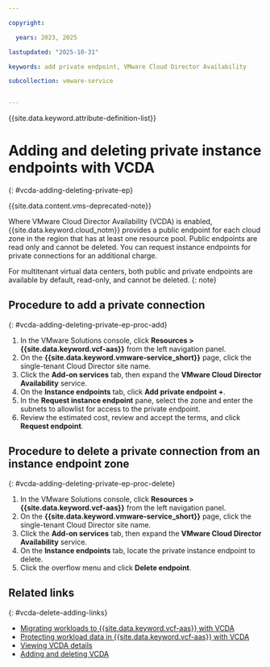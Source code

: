 ```yaml
---

copyright:

  years: 2023, 2025

lastupdated: "2025-10-31"

keywords: add private endpoint, VMware Cloud Director Availability

subcollection: vmware-service


---
```


{{site.data.keyword.attribute-definition-list}}

# Adding and deleting private instance endpoints with VCDA
{: #vcda-adding-deleting-private-ep}

{{site.data.content.vms-deprecated-note}}

Where VMware Cloud Director Availability (VCDA) is enabled, {{site.data.keyword.cloud_notm}} provides a public endpoint for each cloud zone in the region that has at least one resource pool. Public endpoints are read only and cannot be deleted. You can request instance endpoints for private connections for an additional charge.

For multitenant virtual data centers, both public and private endpoints are available by default, read-only, and cannot be deleted.
{: note}

## Procedure to add a private connection
{: #vcda-adding-deleting-private-ep-proc-add}

1. In the VMware Solutions console, click **Resources > {{site.data.keyword.vcf-aas}}** from the left navigation panel.
2. On the **{{site.data.keyword.vmware-service_short}}** page, click the single-tenant Cloud Director site name.
3. Click the **Add-on services** tab, then expand the **VMware Cloud Director Availability** service.
4. On the **Instance endpoints** tab, click **Add private endpoint +**.
5. In the **Request instance endpoint** pane, select the zone and enter the subnets to allowlist for access to the private endpoint.
6. Review the estimated cost, review and accept the terms, and click **Request endpoint**.

## Procedure to delete a private connection from an instance endpoint zone
{: #vcda-adding-deleting-private-ep-proc-delete}

1. In the VMware Solutions console, click **Resources > {{site.data.keyword.vcf-aas}}** from the left navigation panel.
2. On the **{{site.data.keyword.vmware-service_short}}** page, click the single-tenant Cloud Director site name.
3. Click the **Add-on services** tab, then expand the **VMware Cloud Director Availability** service.
4. On the **Instance endpoints** tab, locate the private instance endpoint to delete.
5. Click the overflow menu and click **Delete endpoint**.

## Related links
{: #vcda-delete-adding-links}

* [Migrating workloads to {{site.data.keyword.vcf-aas}} with VCDA](/docs/vmware-service?topic=vmware-service-tenant-vcda)
* [Protecting workload data in {{site.data.keyword.vcf-aas}} with VCDA](/docs/vmware-service?topic=vmware-service-tenant-vcda)
* [Viewing VCDA details](/docs/vmware-service?topic=vmware-service-vcda-viewing)
* [Adding and deleting VCDA](/docs/vmware-service?topic=vmware-service-vcda-adding-deleting)
